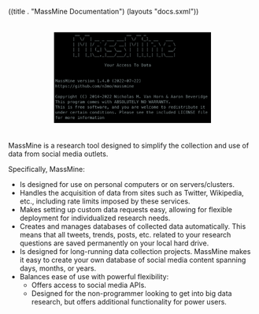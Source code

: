 ((title . "MassMine Documentation")
 (layouts "docs.sxml"))

<div style="padding:20px;margin-left:auto;margin-right:auto;width:319px"><img src="https://github.com/n3mo/massmine/raw/master/img/splash.png" heigth="463"; width="319";></div>

MassMine is a research tool designed to simplify the collection and use of data from social media outlets.

Specifically, MassMine:

* Is designed for use on personal computers or on servers/clusters.
* Handles the acquisition of data from sites such as Twitter, Wikipedia, etc., including rate limits imposed by these services.
* Makes setting up custom data requests easy, allowing for flexible deployment for individualized research needs.
* Creates and manages databases of collected data automatically. This means that all tweets, trends, posts, etc. related to your research questions are saved permanently on your local hard drive. 
* Is designed for long-running data collection projects. MassMine makes it easy to create your own database of social media content spanning days, months, or years.
* Balances ease of use with powerful flexibility:
    * Offers access to social media APIs. 
    * Designed for the non-programmer looking to get into big data research, but offers additional functionality for power users.
